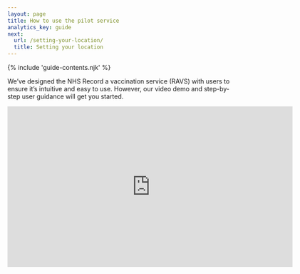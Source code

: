 ```yaml
---
layout: page
title: How to use the pilot service
analytics_key: guide
next:
  url: /setting-your-location/
  title: Setting your location
---
```


{% include 'guide-contents.njk' %}

We’ve designed the NHS Record a vaccination service (RAVS) with users to ensure it’s intuitive and easy to use. However, our video demo and step-by-step user guidance will get you started.

<iframe src="https://player.vimeo.com/video/955929964?h=323fc0f777" width="640" height="360" frameborder="0" allow="fullscreen; picture-in-picture" allowfullscreen style="margin-bottom: 40px;"></iframe>
